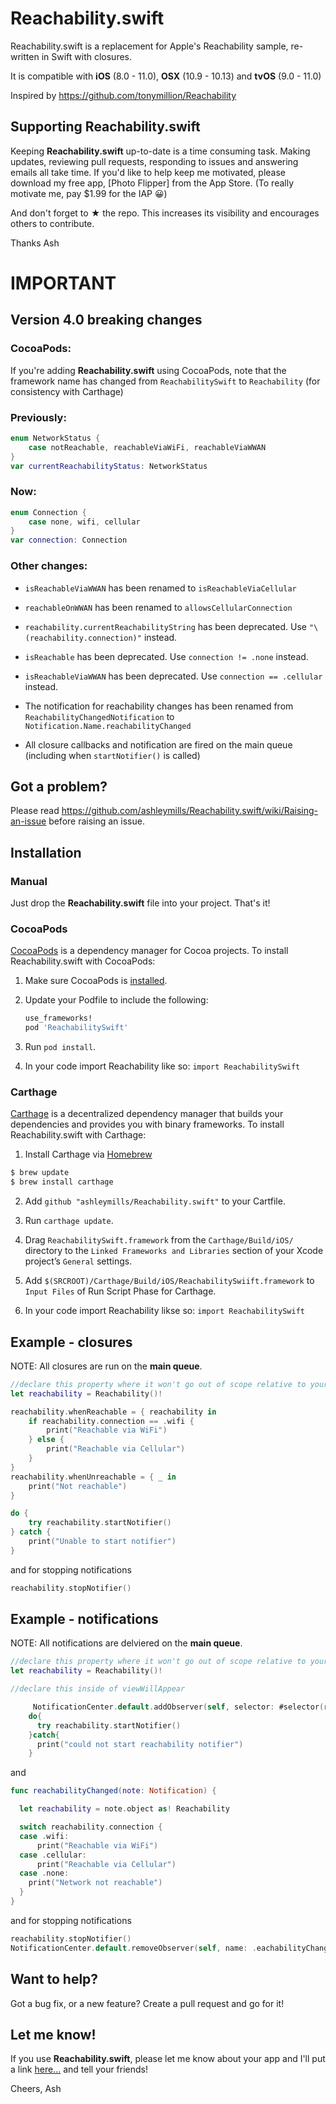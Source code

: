 # Reachability.swift

Reachability.swift is a replacement for Apple's Reachability sample, re-written in Swift with closures.

It is compatible with **iOS** (8.0 - 11.0), **OSX** (10.9 - 10.13) and **tvOS** (9.0 - 11.0)

Inspired by https://github.com/tonymillion/Reachability

## Supporting **Reachability.swift**
Keeping **Reachability.swift** up-to-date is a time consuming task. Making updates, reviewing pull requests, responding to issues and answering emails all take time. If you'd like to help keep me motivated, please download my free app, [Photo Flipper] from the App Store. (To really motivate me, pay $1.99 for the IAP 😀)

And don't forget to **★** the repo. This increases its visibility and encourages others to contribute.

Thanks
Ash

# IMPORTANT

## Version 4.0 breaking changes

### CocoaPods:

If you're adding **Reachability.swift** using CocoaPods, note that the framework name has changed from `ReachabilitySwift` to `Reachability` (for consistency with Carthage)

### Previously:

```swift
enum NetworkStatus {
    case notReachable, reachableViaWiFi, reachableViaWWAN
}
var currentReachabilityStatus: NetworkStatus
```

### Now:

```swift
enum Connection {
    case none, wifi, cellular
}
var connection: Connection
```

### Other changes:

- `isReachableViaWWAN` has been renamed to `isReachableViaCellular`

- `reachableOnWWAN` has been renamed to `allowsCellularConnection`

- `reachability.currentReachabilityString` has been deprecated. Use `"\(reachability.connection)"` instead.

- `isReachable` has been deprecated. Use `connection != .none` instead.

- `isReachableViaWWAN` has been deprecated. Use `connection == .cellular` instead.

- The notification for reachability changes has been renamed from `ReachabilityChangedNotification` to `Notification.Name.reachabilityChanged`

- All closure callbacks and notification are fired on the main queue (including when `startNotifier()` is called)


## Got a problem?

Please read https://github.com/ashleymills/Reachability.swift/wiki/Raising-an-issue before raising an issue.

## Installation
### Manual
Just drop the **Reachability.swift** file into your project. That's it!

### CocoaPods
[CocoaPods][] is a dependency manager for Cocoa projects. To install Reachability.swift with CocoaPods:

 1. Make sure CocoaPods is [installed][CocoaPods Installation].

 2. Update your Podfile to include the following:

    ``` ruby
    use_frameworks!
    pod 'ReachabilitySwift'
    ```

 3. Run `pod install`.

[CocoaPods]: https://cocoapods.org
[CocoaPods Installation]: https://guides.cocoapods.org/using/getting-started.html#getting-started
 
 4. In your code import Reachability like so:
   `import ReachabilitySwift`

### Carthage
[Carthage][] is a decentralized dependency manager that builds your dependencies and provides you with binary frameworks.
To install Reachability.swift with Carthage:

1. Install Carthage via [Homebrew][]
  ```bash
  $ brew update
  $ brew install carthage
  ```

2. Add `github "ashleymills/Reachability.swift"` to your Cartfile.

3. Run `carthage update`.

4. Drag `ReachabilitySwift.framework` from the `Carthage/Build/iOS/` directory to the `Linked Frameworks and Libraries` section of your Xcode project’s `General` settings.

5. Add `$(SRCROOT)/Carthage/Build/iOS/ReachabilitySwiift.framework` to `Input Files` of Run Script Phase for Carthage.

6. In your code import Reachability likse so:
`import ReachabilitySwift`


[Carthage]: https://github.com/Carthage/Carthage
[Homebrew]: http://brew.sh
[Foto Flipper]: http://itunes.com/apps/fotoflipper

## Example - closures

NOTE: All closures are run on the **main queue**.

```swift
//declare this property where it won't go out of scope relative to your listener
let reachability = Reachability()!

reachability.whenReachable = { reachability in
    if reachability.connection == .wifi {
        print("Reachable via WiFi")
    } else {
        print("Reachable via Cellular")
    }
}
reachability.whenUnreachable = { _ in
    print("Not reachable")
}

do {
    try reachability.startNotifier()
} catch {
    print("Unable to start notifier")
}
```

and for stopping notifications

```swift
reachability.stopNotifier()
```

## Example - notifications

NOTE: All notifications are delviered on the **main queue**.

```swift
//declare this property where it won't go out of scope relative to your listener
let reachability = Reachability()!

//declare this inside of viewWillAppear

     NotificationCenter.default.addObserver(self, selector: #selector(reachabilityChanged(_:)), name: .reachabilityChanged, object: reachability)
    do{
      try reachability.startNotifier()
    }catch{
      print("could not start reachability notifier")
    }
```

and

```swift
func reachabilityChanged(note: Notification) {

  let reachability = note.object as! Reachability

  switch reachability.connection {
  case .wifi:
      print("Reachable via WiFi")
  case .cellular:
      print("Reachable via Cellular")
  case .none:
    print("Network not reachable")
  }
}
```

and for stopping notifications

```swift
reachability.stopNotifier()
NotificationCenter.default.removeObserver(self, name: .eachabilityChanged, object: reachability)
```

## Want to help?

Got a bug fix, or a new feature? Create a pull request and go for it!

## Let me know!

If you use **Reachability.swift**, please let me know about your app and I'll put a link [here…](https://github.com/ashleymills/Reachability.swift/wiki/Apps-using-Reachability.swift) and tell your friends!

Cheers,
Ash
